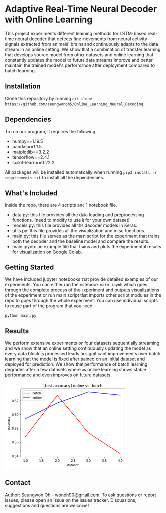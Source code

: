 # Adaptive Real-Time Neural Decoder with Online Learning
This project experiments different learning methods for LSTM-based real-time neural decoder that detects fine movements from neural activity signals extracted from animals' brains and continuously adapts to the data stream in an online setting. We show that a combination of transfer learning that develops source model from other datasets and online learning that constantly updates the model to future data streams improve and better maintain the trained model's performance after deployment compared to batch learning.

## Installation
Clone this repository by running ```git clone https://github.com/seungwonoh5/Online_Learning_Neural_Decoding```.

## Dependencies
To run our program, it requires the following:
* numpy==1.19.5
* pandas==1.1.5
* matplotlib==3.2.2
* tensorflow==2.4.1
* scikit-learn==0.22.2

All packages will be installed automatically when running ```pip3 install -r requirements.txt``` to install all the dependencies.

## What's Included
Inside the repo, there are 4 scripts and 1 notebook file.
* data.py: this file provides all the data loading and preprocessing functions. (need to modify to use it for your own dataset)
* models.py: this file provides all the decoder models in Keras. 
* utils.py: this file provides all the visualization and misc functions.
* main.py: this file serves as the main script for the experiment that trains both the decoder and the baseline model and compare the results.
* main.ipynb: an example file that trains and plots the experimental results for visualization on Google Colab.

## Getting Started
We have included jupyter notebooks that provide detailed examples of our experiments.
You can either run the notebook ```main.ipynb``` which goes through the complete process of the experiment and outputs visualizations of the experiment or
run main script that imports other script modules in the repo to goes through the whole experiment. You can use individual scripts to reuse part of the program that you need.
```
python main.py
```

## Results
We perform extensive experiments on four datasets sequentially streaming and we show that an online setting continuously updating the model as every data block is processed leads to significant improvements over batch learning that the model is fixed after trained on an initial dataset and deployed for prediction. We show that performance of batch learning degrades after a few datasets where as online learning shows stable performance and even improves on future datasets.


![Alt text](result.png?raw=true "Title")

## Contact
Author: Seungwon Oh - [wonoh90@gmail.com](aspiringtechsavvy@gmail.com).
To ask questions or report issues, please open an issue on the issues tracker. Discussions, suggestions and questions are welcome!
